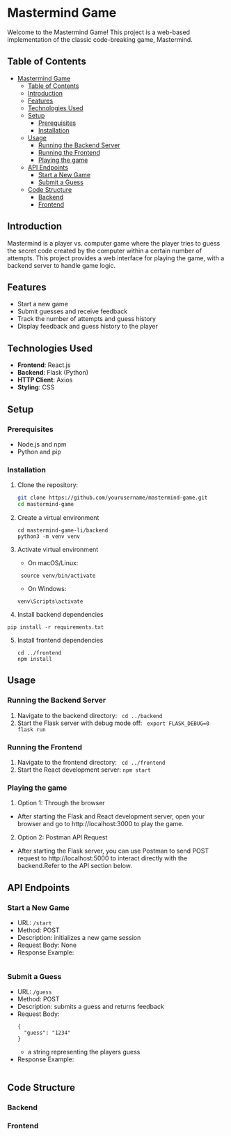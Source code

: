 # Mastermind Game

Welcome to the Mastermind Game! This project is a web-based implementation of the classic code-breaking game, Mastermind.

## Table of Contents

- [Mastermind Game](#mastermind-game)
  - [Table of Contents](#table-of-contents)
  - [Introduction](#introduction)
  - [Features](#features)
  - [Technologies Used](#technologies-used)
  - [Setup](#setup)
    - [Prerequisites](#prerequisites)
    - [Installation](#installation)
  - [Usage](#usage)
    - [Running the Backend Server](#running-the-backend-server)
    - [Running the Frontend](#running-the-frontend)
    - [Playing the game](#playing-the-game)
  - [API Endpoints](#api-endpoints)
    - [Start a New Game](#start-a-new-game)
    - [Submit a Guess](#submit-a-guess)
  - [Code Structure](#code-structure)
    - [Backend](#backend)
    - [Frontend](#frontend)

## Introduction

Mastermind is a player vs. computer game where the player tries to guess the secret code created by the computer within a certain number of attempts. This project provides a web interface for playing the game, with a backend server to handle game logic.

## Features

- Start a new game
- Submit guesses and receive feedback
- Track the number of attempts and guess history
- Display feedback and guess history to the player

## Technologies Used

- **Frontend**: React.js
- **Backend**: Flask (Python)
- **HTTP Client**: Axios
- **Styling**: CSS

## Setup

### Prerequisites

- Node.js and npm
- Python and pip

### Installation

1. Clone the repository:
   ```sh
   git clone https://github.com/yourusername/mastermind-game.git
   cd mastermind-game
   ```

2. Create a virtual environment 
   ```
   cd mastermind-game-li/backend
   python3 -m venv venv
   ```

3. Activate virtual environment
   - On macOS/Linux:
   ```
    source venv/bin/activate
   ```
   - On Windows:
   ```
   venv\Scripts\activate
   ```
4. Install backend dependencies
  ```
  pip install -r requirements.txt
  ```

5. Install frontend dependencies
   ```
   cd ../frontend
   npm install
   ```

## Usage

### Running the Backend Server
1. Navigate to the backend directory:
   ` cd ../backend`
2. Start the Flask server with debug mode off:
   ` export FLASK_DEBUG=0`
   ` flask run`

### Running the Frontend 
1. Navigate to the frontend directory:
   ` cd ../frontend`
2. Start the React development server:
   ` npm start `
  
### Playing the game
1. Option 1: Through the browser
  - After starting the Flask and React development server, open your browser and go to http://localhost:3000 to play the game.
2. Option 2: Postman API Request
  - After starting the Flask server, you can use Postman to send POST request to http://localhost:5000 to interact directly with the backend.Refer to the API section below.  
   
## API Endpoints
### Start a New Game
- URL: `/start`
- Method: POST
- Description: initializes a new game session
- Request Body: None
- Response Example:
  ```
  ```

### Submit a Guess
- URL: `/guess`
- Method: POST
- Description: submits a guess and returns feedback
- Request Body: 
  ```
  {
    "guess": "1234"
  } 
  ```
  - a string representing the players guess
- Response Example:
  ```
  ```

## Code Structure

### Backend

### Frontend
